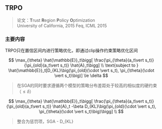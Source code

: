## TRPO
> 论文：**T**rust **R**egion **P**olicy **O**ptimization  
> University of California, 2015 Feq, ICML 2015

### 主要内容
TRPO只在置信区间内进行策略优化，即通过clip操作约束策略优化区间

$$
\max_{\theta} \hat{\mathbb{E}}_t\bigg[  \frac{\pi_{\theta}(a_t\vert s_t)}{\pi_{old}(a_t\vert s_t)} \hat{A}_t\bigg] \\
\text{subject to } \hat{\mathbb{E}}_t[D_{KL}\big(\pi_{old}(\cdot \vert s_t), \pi_{\theta}(\cdot \vert s_t)\big)] \le \delta
$$

> 在SGA的同时要求遵循两个模型的策略分布差距处于较高的相似度的硬约束（$\le \delta$）

$$
\max_{\theta} \hat{\mathbb{E}}_t\bigg[  \frac{\pi_{\theta}(a_t\vert s_t)}{\pi_{old}(a_t\vert s_t)} \hat{A}_t -\beta D_{KL}\big(\pi_{old}(\cdot \vert s_t), \pi_{\theta}(\cdot \vert s_t)\big)\bigg] \\
$$

> 整合为惩罚项，SGA - D_\{KL\}